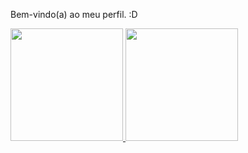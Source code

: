 Bem-vindo(a) ao meu perfil. :D

<div>
  <a href="https://github.com/L-Neto">
  <img height="180em" src="https://github-readme-stats.vercel.app/api?username=L-Neto&show_icons=true&theme=onedark&include_all_commits=true&count_private=true"/>
  <img height="180em" src="https://github-readme-stats.vercel.app/api/top-langs/?username=L-Neto&layout=compact&langs_count=6&theme=onedark"/>
</div>

 
 <br>
